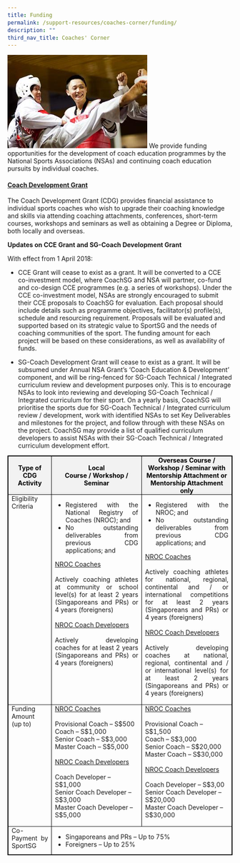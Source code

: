 ```yaml
---
title: Funding
permalink: /support-resources/coaches-corner/funding/
description: ""
third_nav_title: Coaches' Corner
---
```

![](/images/Support/Coache's%20Corner/Lai%20Han%20Seng%20Actionsmall.jpeg)
We provide funding opportunities for the development of coach education programmes by the National Sports Associations (NSAs) and continuing coach education pursuits by individual coaches.

#### **[Coach Development Grant](https://www.sportsingapore.gov.sg/Athletes-Coaches/Coaches-Corner/Funding/Coach-Development-Grant)**

The Coach Development Grant (CDG) provides financial assistance to individual sports coaches who wish to upgrade their coaching knowledge and skills via attending coaching attachments, conferences, short-term courses, workshops and seminars as well as obtaining a Degree or Diploma, both locally and overseas.

**Updates on CCE Grant and SG-Coach Development Grant**  

With effect from 1 April 2018:

*   CCE Grant will cease to exist as a grant. It will be converted to a CCE co-investment model, where CoachSG and NSA will partner, co-fund and co-design CCE programmes (e.g. a series of workshops). Under the CCE co-investment model, NSAs are strongly encouraged to submit their CCE proposals to CoachSG for evaluation. Each proposal should include details such as programme objectives, facilitator(s) profile(s), schedule and resourcing requirement. Proposals will be evaluated and supported based on its strategic value to SportSG and the needs of coaching communities of the sport. The funding amount for each project will be based on these considerations, as well as availability of funds.

*   SG-Coach Development Grant will cease to exist as a grant. It will be subsumed under Annual NSA Grant’s ‘Coach Education & Development’ component, and will be ring-fenced for SG-Coach Technical / Integrated curriculum review and development purposes only. This is to encourage NSAs to look into reviewing and developing SG-Coach Technical / Integrated curriculum for their sport. On a yearly basis, CoachSG will prioritise the sports due for SG-Coach Technical / Integrated curriculum review / development, work with identified NSAs to set Key Deliverables and milestones for the project, and follow through with these NSAs on the project. CoachSG may provide a list of qualified curriculum developers to assist NSAs with their SG-Coach Technical / Integrated curriculum development effort.

<table border="1" cellspacing="0" cellpadding="0" width="623" style="border: 1px solid #000;">
    <thead>
        <tr>
            <td style="background: #f2f2f2; width: 77.25pt; padding: 0in 5.4pt; border-style: solid; border-width: 1pt; text-align: left;">
            <p style="margin: 0in; text-align: center;"><strong><span style="color: black;">Type of</span></strong></p>
            <p style="margin: 0in; text-align: center;"><strong><span style="color: black;">CDG Activity</span></strong></p>
            </td>
            <td style="background: #f2f2f2; width: 195.15pt; padding: 0in 5.4pt; border-left: none; border-top-style: solid; border-right-style: solid; border-bottom-style: solid; text-align: left;">
            <p style="margin: 0in; text-align: center;"><strong><span style="color: black;">Local</span></strong></p>
            <p style="margin: 0in; text-align: center;"><strong><span style="color: black;">Course / Workshop / Seminar</span></strong></p>
            </td>
            <td style="background: #f2f2f2; width: 195.15pt; padding: 0in 5.4pt; border-left: none; border-top-style: solid; border-right-style: solid; border-bottom-style: solid; text-align: left;">
            <p style="margin: 0in; text-align: center;"><strong><span style="color: black;">Overseas Course / Workshop / Seminar with Mentorship Attachment or Mentorship Attachment only</span></strong></p>
            </td>
        </tr>
    </thead>
    <tbody>
        <tr>
            <td valign="top" style="width: 77.25pt; padding: 0in 5.4pt; border-top: none; border-right-style: solid; border-bottom-style: solid; border-left-style: solid; text-align: left;">
            <p style="margin: 0in; text-align: justify;"><span>Eligibility Criteria</span></p>
            </td>
            <td valign="top" style="width: 195.15pt; padding: 0in 5.4pt; border-top: none; border-left: none; border-right-style: solid; border-bottom-style: solid; text-align: left;">
            <ul>
                <li style="margin-top: 0in; margin-right: 0in; margin-bottom: 0in; text-align: justify;"><span>Registered with the National Registry of Coaches (NROC); and</span></li>
                <li style="margin-top: 0in; margin-right: 0in; margin-bottom: 0in; text-align: justify;"><span>No outstanding deliverables from previous CDG applications; and</span></li>
            </ul>
            <p style="margin-top: 0in; margin-right: 0in; margin-bottom: 0in; text-align: justify;"><span style="text-decoration: underline;">NROC Coaches</span></p>
            <p style="margin-top: 0in; margin-right: 0in; margin-bottom: 0in; text-align: justify;"><span>&nbsp;</span></p>
            <p style="margin-top: 0in; margin-right: 0in; margin-bottom: 0in; text-align: justify;"><span>Actively coaching athletes at community or school level(s) for at least 2 years (Singaporeans and PRs) or 4 years (foreigners)</span></p>
            <p style="margin-top: 0in; margin-right: 0in; margin-bottom: 0in; text-align: justify;">&nbsp;</p>
            <p style="margin-top: 0in; margin-right: 0in; margin-bottom: 0in; text-align: justify;"><span style="text-decoration: underline;">NROC Coach Developers</span></p>
            <p style="margin-top: 0in; margin-right: 0in; margin-bottom: 0in; text-align: justify;"><span>&nbsp;</span></p>
            <p style="margin-top: 0in; margin-right: 0in; margin-bottom: 0in; text-align: justify;"><span>Actively developing coaches for at least 2 years (Singaporeans and PRs) or 4 years (foreigners)</span></p>
            <p style="margin-top: 0in; margin-right: 0in; margin-bottom: 0in; text-align: justify;"><span>&nbsp;</span></p>
            </td>
            <td valign="top" style="width: 195.15pt; padding: 0in 5.4pt; border-top: none; border-left: none; border-right-style: solid; border-bottom-style: solid; text-align: left;">
            <ul>
                <li style="margin-top: 0in; margin-right: 0in; margin-bottom: 0in; text-align: justify;"><span>Registered with the NROC; and</span></li>
                <li style="margin-top: 0in; margin-right: 0in; margin-bottom: 0in; text-align: justify;"><span>No outstanding deliverables from previous CDG applications; and</span></li>
            </ul>
            <p style="margin: 0in; text-align: justify;"><span style="text-decoration: underline;">NROC Coaches</span></p>
            <p style="margin: 0in; text-align: justify;">&nbsp;</p>
            <p style="margin: 0in; text-align: justify;">Actively coaching athletes for national, regional, continental and / or international competitions for at least 2 years (Singaporeans and PRs) or 4 years (foreigners)</p>
            <p style="margin: 0in; text-align: justify;">&nbsp;</p>
            <p style="margin: 0in; text-align: justify;"><span style="text-decoration: underline;">NROC Coach Developers</span></p>
            <p style="margin: 0in; text-align: justify;">&nbsp;</p>
            <p style="margin: 0in; text-align: justify;">Actively developing coaches at national, regional, continental and / or international level(s) for at least 2 years (Singaporeans and PRs) or 4 years (foreigners)</p>
            <p style="margin: 0in; text-align: justify;">&nbsp;</p>
            </td>
        </tr>
        <tr>
            <td valign="top" style="width: 77.25pt; padding: 0in 5.4pt; border-top: none; border-right-style: solid; border-bottom-style: solid; border-left-style: solid; text-align: left;">
            <p style="margin: 0in; text-align: justify;"><span>Funding Amount</span></p>
            <p style="margin: 0in; text-align: justify;"><span>(up to)</span></p>
            </td>
            <td valign="top" style="width: 195.15pt; padding: 0in 5.4pt; border-top: none; border-left: none; border-right-style: solid; border-bottom-style: solid; text-align: left;">
            <p style="margin: 0in;"><span style="text-decoration: underline;">NROC Coaches</span></p>
            <p style="margin: 0in;">&nbsp;</p>
            <p style="margin: 0in;">Provisional Coach – S$500</p>
            <p style="margin: 0in;">Coach – S$1,000</p>
            <p style="margin: 0in;">Senior Coach – S$3,000</p>
            <p style="margin: 0in;">Master Coach – S$5,000</p>
            <p style="margin: 0in;">&nbsp;</p>
            <p style="margin: 0in;"><span style="text-decoration: underline;">NROC Coach Developers</span></p>
            <p style="margin: 0in;">&nbsp;</p>
            <p style="margin: 0in;">Coach Developer – S$1,000</p>
            <p style="margin: 0in;">Senior Coach Developer – S$3,000</p>
            <p style="margin: 0in;">Master Coach Developer – S$5,000</p>
            <p style="margin: 0in;">&nbsp;</p>
            </td>
            <td valign="top" style="width: 195.15pt; padding: 0in 5.4pt; border-top: none; border-left: none; border-right-style: solid; border-bottom-style: solid; text-align: left;">
            <p style="margin: 0in;"><span style="text-decoration: underline;">NROC Coaches</span></p>
            <p style="margin: 0in;">&nbsp;</p>
            <p style="margin: 0in;">Provisional Coach – S$1,500</p>
            <p style="margin: 0in;">Coach – S$3,000</p>
            <p style="margin: 0in;">Senior Coach – S$20,000</p>
            <p style="margin: 0in;">Master Coach – S$30,000</p>
            <p style="margin: 0in;">&nbsp;</p>
            <p style="margin: 0in;"><span style="text-decoration: underline;">NROC Coach Developers</span></p>
            <p style="margin: 0in;">&nbsp;</p>
            <p style="margin: 0in;">Coach Developer – S$3,00</p>
            <p style="margin: 0in;">Senior Coach Developer – S$20,000</p>
            <p style="margin: 0in;">Master Coach Developer – S$30,000</p>
            <p style="margin: 0in 0in 0in 17.85pt;">&nbsp;</p>
            </td>
        </tr>
        <tr>
            <td valign="top" style="width: 77.25pt; padding: 0in 5.4pt; border-top: none; border-right-style: solid; border-bottom-style: solid; border-left-style: solid; text-align: left;">
            <p style="margin: 0in; text-align: justify;"><span>Co-Payment by SportSG</span></p>
            </td>
            <td colspan="2" valign="top" style="width: 390.3pt; padding: 0in 5.4pt; border-top: none; border-left: none; border-right-style: solid; border-bottom-style: solid; text-align: left;">
            <ul>
                <li style="margin-top: 0in; margin-right: 0in; margin-bottom: 0in; text-align: justify;"><span>Singaporeans and PRs – Up to 75%</span></li>
                <li style="margin-top: 0in; margin-right: 0in; margin-bottom: 0in; text-align: justify;"><span>Foreigners – Up to 25%</span></li>
            </ul>
            </td>
        </tr>
    </tbody>
</table>